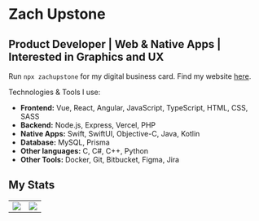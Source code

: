 # Zach Upstone

## Product Developer | Web & Native Apps | Interested in Graphics and UX

Run `npx zachupstone` for my digital business card. Find my website <a href='https://zupstn.com/'>here</a>.

Technologies & Tools I use:

- **Frontend:** Vue, React, Angular, JavaScript, TypeScript, HTML, CSS, SASS
- **Backend:** Node.js, Express, Vercel, PHP
- **Native Apps:** Swift, SwiftUI, Objective-C, Java, Kotlin
- **Database:** MySQL, Prisma
- **Other languages:** C, C#, C++, Python
- **Other Tools:** Docker, Git, Bitbucket, Figma, Jira

## My Stats

<table>
  <tr>
    <td style="vertical-align: top;">
      <img src="https://github-readme-stats.vercel.app/api/top-langs/?username=zu213&langs_count=10&theme=radical&layout=donut-vertical" style="min-width: 10px;">
    </td>
    <td style="vertical-align: top;">
      <img src="https://top-tracks-omega.vercel.app/api/spotify" style="min-width: 10px;">
    </td>
  </tr>
</table>
